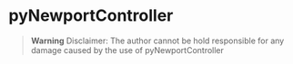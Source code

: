 # pyNewportController

> **Warning**
> Disclaimer: The author cannot be hold responsible for any damage caused by the use of pyNewportController
